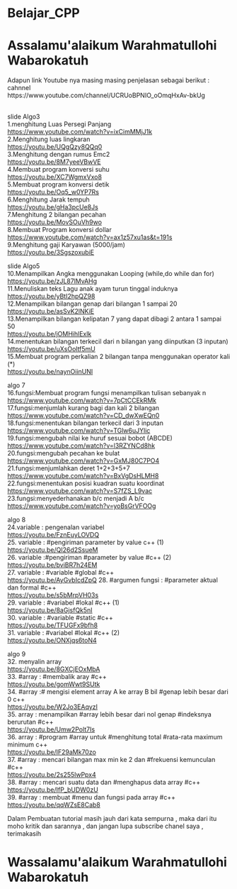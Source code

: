# Belajar_CPP
<p><h1>Assalamu'alaikum Warahmatullohi Wabarokatuh  </h1></p>

<p>Adapun link Youtube nya masing masing penjelasan sebagai berikut : <br>
cahnnel <br>
https://www.youtube.com/channel/UCRUoBPNIO_oOmqHxAv-bkUg <br><br>

slide Algo3<br>
1.menghitung Luas Persegi Panjang<br>
https://www.youtube.com/watch?v=ixCimMMjJ1k <br>
2.Menghitung luas lingkaran<br>
https://youtu.be/UQgQzy8QQq0  <br>
3.Menghitung dengan rumus Emc2 <br>
https://youtu.be/8M7yeeVBwVE  <br>
4.Membuat program konversi suhu <br>
https://youtu.be/XC7WgmxVxo8   <br>
5.Membuat program konversi detik <br>
https://youtu.be/Oq5_w0YP7Rs  <br>
6.Menghitung Jarak tempuh <br>
https://youtu.be/gHa3pcUe8Js     <br>
7.Menghitung 2 bilangan pecahan <br>
https://youtu.be/MovSOuVh9wo   <br>
8.Membuat Program konversi dollar <br>
https://www.youtube.com/watch?v=ax1z57xu1as&t=191s  <br> 
9.Menghitung gaji Karyawan (5000/jam) <br>
https://youtu.be/3SgszoxubiE     <br>
   
slide Algo5 <br>
10.Menampilkan Angka menggunakan Looping (while,do while dan for) <br>
https://youtu.be/zJL87lMvAHg     <br>
11.Menuliskan teks Lagu anak ayam turun tinggal induknya <br>
https://youtu.be/yBtI2hpQZ98    <br>
12.Menampilkan bilangan genap dari bilangan 1 sampai 20 <br>
https://youtu.be/asSvK2lNKiE	 <br>
13.Menampilkan bilangan kelipatan 7 yang dapat dibagi 2 antara 1 sampai 50 <br>
https://youtu.be/jOMHihlExlk     <br>
14.menentukan bilangan terkecil dari n bilangan yang diinputkan (3 inputan) <br>
https://youtu.be/uXsOoltf5mU     <br>
15.Membuat program perkalian 2 bilangan tanpa menggunakan operator kali (*)<br>
https://youtu.be/naynOiinUNI      <br>

algo 7 <br>
16.fungsi:Membuat program fungsi menampilkan tulisan sebanyak n<br>
https://www.youtube.com/watch?v=7pCtCCEkRMk <br>
17.fungsi:menjumlah kurang bagi dan kali 2  bilangan<br>
https://www.youtube.com/watch?v=CD_dwXwEQn0 <br>
18.fungsi:menentukan bilangan terkecil dari 3 inputan <br>
https://www.youtube.com/watch?v=TGlw6uJYlic <br>
19.fungsi:mengubah nilai ke huruf sesuai bobot (ABCDE) <br>
https://www.youtube.com/watch?v=l3RZYNCd8hk <br>
20.fungsi:mengubah pecahan ke bulat <br>
https://www.youtube.com/watch?v=GxMJ80C7PO4 <br>
21.fungsi:menjumlahkan deret 1+2+3+5+7 <br>
https://www.youtube.com/watch?v=BxVgDsHLMH8 <br>
22.fungsi:menentukan posisi kuadran suatu koordinat <br>
https://www.youtube.com/watch?v=S7fZS_L9vac <br>
23.fungsi:menyederhanakan b/c menjadi A b/c <br>
https://www.youtube.com/watch?v=yoBsGrVFOOg <br>

algo 8 <br>
24.variable : pengenalan variabel <br>
https://youtu.be/FznEuyLOVDQ <br>
25. variable : #pengiriman parameter by value  c++ (1) <br>
https://youtu.be/QI26d2SsueM <br>
26. variable :#pengiriman #parameter by value #c++ (2) <br>
https://youtu.be/bviBR7h24EM <br>
27. variable : #variable  #global #c++ <br>
https://youtu.be/AyGvbIcdZpQ
28. #argumen fungsi : #parameter aktual dan formal #c++ <br>
https://youtu.be/s5bMrpVH03s <br> 
29. variable : #variabel #lokal #c++ (1) <br>
https://youtu.be/8aGjsfQk5nI <br>
30. variable : #variable #static #c++ <br>
https://youtu.be/TFUGFx9bfh8 <br>
31. variable : #variabel #lokal #c++ (2) <br>
https://youtu.be/ONXjqs6toN4
<br>

algo 9 <br>
32. menyalin array <br>
https://youtu.be/8GXCjEOxMbA <br>
33. #array : #membalik aray #c++ <br>
https://youtu.be/gomWwt9SUtk <br>
34. #array :# mengisi element array A ke array B bil #genap lebih besar dari 0 c++ <br>
https://youtu.be/W2Jo3EAqyzI <br>
35. array : menampilkan #array lebih besar dari nol genap  #indeksnya berurutan #c++ <br>
https://youtu.be/Umw2Polt7Is <br>
36. array : #program #array untuk #menghitung total #rata-rata maximum minimum c++ <br>
https://youtu.be/IF29aMk70zo <br>
37. #array : mencari bilangan max min ke 2 dan #frekuensi kemunculan #c++ <br>
https://youtu.be/2s255lwPpx4 <br>
38. #array : mencari suatu data dan #menghapus data array #c++ <br>
https://youtu.be/IfP_bUDW0zU <br>
39. #array : membuat #menu dan fungsi pada array #c++ <br>
https://youtu.be/qqWZsE8Cab8 <br>

</p>
<p>Dalam Pembuatan tutorial masih jauh dari kata sempurna , maka dari itu moho kritik dan sarannya , dan jangan lupa subscribe chanel saya , terimakasih </p>
<p><h1>Wassalamu'alaikum Warahmatullohi Wabarokatuh</h1></p><br><br>
